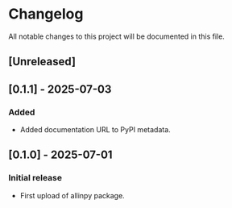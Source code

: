 # Changelog

All notable changes to this project will be documented in this file.

## [Unreleased]

## [0.1.1] - 2025-07-03
### Added
- Added documentation URL to PyPI metadata.

## [0.1.0] - 2025-07-01
### Initial release
- First upload of allinpy package.
